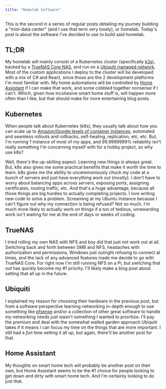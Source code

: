 ```yaml
---
title: "Homelab Software"
---
```


This is the second in a series of regular posts detailing my journey building a "mini-data center" (and I use that term very losely), or homelab. Today's post is about the software I've decided to use to build said homelab.

## TL;DR

My homelab will mainly consist of a Kubernetes cluster (specifically [k3s](https://k3s.io/)), backed by a [TrueNAS Core NAS](https://www.truenas.com/truenas-core/), and run on a [Ubiquiti managed network](https://www.ui.com/). Most of the custom applications I deploy to the cluster will be developed with a mix of C# and React, since those are the 2 development platforms I'm most familiar with. My home automations will be controlled by [Home Assistant](https://www.home-assistant.io/) if I can make that work, and some cobbled together nonsense if I can't. Which, given how incohesive smart home stuff is, will happen more often than I like, but that should make for more entertaining blog posts.

## Kubernetes

When people talk about Kubernetes (k8s), they usually talk about how you can scale up to [Amazon/Google levels of container instances](https://www.youtube.com/watch?v=ngKT3MIfwpo), automated and seamless rollouts and rollbacks, self-healing, replication, etc. etc. But, I'm running 1 instance of most of my apps, and 99.9999999% reliability isn't really something I'm concerning myself with for a hobby project, so why use k8s?

Well, there's the up-skilling aspect. Learning new things is always great. But, k8s also gives me some practical benefits that make it worth the time to learn. k8s gives me the ability to unceremoniously chuck my code at a bunch of servers and just have everything work out (mostly). I don't have to worry about balancing apps across servers, exposing ports, assigning certificates, routing traffic, etc. And that's a huge advantage, because all those things are big hurdles to actually completing projects. I love writing new code to solve a problem. Screaming at my Ubuntu instance because I can't figure out why my connection is being refused? Not so much. I'm much more likely to actually work on things if a ton of tedious, unrewarding work isn't waiting for me at the end of days or weeks of coding.

## TrueNAS

I tried rolling my own NAS with NFS and boy did that just not work out at all. Switching back and forth between SMB and NFS, headaches with authorization and permissions, Windows just outright refusing to connect at times, and the lack of any advanced features made me decide to go with TrueNAS Core. For right now I'm still running NFS on a Pi, but switching that out has quickly become my #1 priority. I'll likely make a blog post about setting that all up in the future.

## Ubiquiti

I explained my reason for choosing their hardware in the previous post, but from a software perspective learning networking in-depth enough to use something like [pfsense](https://www.pfsense.org/) and/or a collection of other great software to handle my networking needs just wasn't something I wanted to prioritize. I'll pay the premium and deal with the somewhat walled garden approach Ubiquiti takes if it means I can focus my time on the things that are more important. I still had a _fun_ time setting it all up, but again, there'll be another post for that.

## Home Assistant

My thoughts on smart home tech will probably be another post on their own, but Home Assistant seems to be the #1 choice for people looking to get down and dirty with smart home tech. And I'm certainly looking to do just that.
